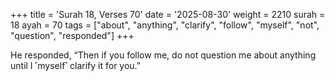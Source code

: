 +++
title = 'Surah 18, Verses 70'
date = '2025-08-30'
weight = 2210
surah = 18
ayah = 70
tags = ["about", "anything", "clarify", "follow", "myself", "not", "question", "responded"]
+++

He responded, “Then if you follow me, do not question me about anything until I ˹myself˺ clarify it for you.”